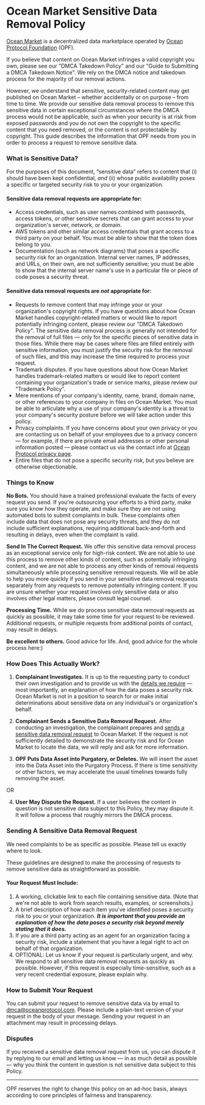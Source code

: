 # Ocean Market Sensitive Data Removal Policy

[Ocean Market](https://market.oceanprotocol.com) is a decentralized data marketplace operated by [Ocean Protocol Foundation](https://www.oceanprotocol.com) (OPF).

If you believe that content on Ocean Market infringes a valid copyright you own, please see our "DMCA Takedown Policy" and our "Guide to Submitting a DMCA Takedown Notice". We rely on the DMCA notice and takedown process for the majority of our removal actions.

However, we understand that sensitive, security-related content may get published on Ocean Market – whether accidentally or on purpose – from time to time. We provide our sensitive data removal process to remove this sensitive data in certain exceptional circumstances where the DMCA process would not be applicable, such as when your security is at risk from exposed passwords and you do not own the copyright to the specific content that you need removed, or the content is not protectable by copyright. This guide describes the information that OPF  needs from you in order to process a request to remove sensitive data.

### What is Sensitive Data?

For the purposes of this document, “sensitive data” refers to content that (i) should have been kept confidential, *and* (ii) whose public availability poses a specific or targeted security risk to you or your organization.

#### Sensitive data removal requests are appropriate for:
- Access credentials, such as user names combined with passwords, access tokens, or other sensitive secrets that can grant access to your organization's server, network, or domain.
- AWS tokens and other similar access credentials that grant access to a third party on your behalf. You must be able to show that the token does belong to you.
- Documentation (such as network diagrams) that poses a specific security risk for an organization. Internal server names, IP addresses, and URLs, on their own, are not sufficiently sensitive; you must be able to show that the internal server name's use in a particular file or piece of code poses a security threat.

#### Sensitive data removal requests are _not_ appropriate for:
-  Requests to remove content that may infringe your or your organization's copyright rights. If you have questions about how Ocean Market handles copyright-related matters or would like to report potentially infringing content, please review our "DMCA Takedown Policy". The sensitive data removal process is generally not intended for the removal of full files — only for the specific pieces of sensitive data in those files. While there may be cases where files are filled entirely with sensitive information, you must justify the security risk for the removal of such files, and this may increase the time required to process your request.
- Trademark disputes. If you have questions about how Ocean Market handles trademark-related matters or would like to report content containing your organization's trade or service marks, please review our "Trademark Policy".
- Mere mentions of your company's identity, name, brand, domain name, or other references to your company in files on Ocean Market. You must be able to articulate why a use of your company's identity is a threat to your company's security posture before we will take action under this policy.
- Privacy complaints. If you have concerns about your own privacy or you are contacting us on behalf of your employees due to a privacy concern — for example, if there are private email addresses or other personal information posted — please contact us via the contact info at [Ocean Protocol privacy page](https://oceanprotocol.com/privacy).
- Entire files that do not pose a specific security risk, but you believe are otherwise objectionable.

### Things to Know

**No Bots.** You should have a trained professional evaluate the facts of every request you send. If you're outsourcing your efforts to a third party, make sure you know how they operate, and make sure they are not using automated bots to submit complaints in bulk. These complaints often include data that does not pose any security threats, and they do not include sufficient explanations, requiring additional back-and-forth and resulting in delays, even when the complaint is valid.

**Send In The Correct Request.** We offer this sensitive data removal process as an exceptional service only for high-risk content. We are not able to use this process to remove other kinds of content, such as potentially infringing content, and we are not able to process any other kinds of removal requests simultaneously while processing sensitive removal requests. We will be able to help you more quickly if you send in your sensitive data removal requests separately from any requests to remove potentially infringing content. If you are unsure whether your request involves only sensitive data or also involves other legal matters, please consult legal counsel.

**Processing Time.** While we do process sensitive data removal requests as quickly as possible, it may take some time for your request to be reviewed. Additional requests, or multiple requests from additional points of contact, may result in delays.

**Be excellent to others.** Good advice for life. And, good advice for the whole process here:)

### How Does This Actually Work?

1. **Complainant Investigates.** It is up to the requesting party to conduct their own investigation and to provide us with the [details we require](#your-request-must-include) — most importantly, an explanation of how the data poses a security risk. Ocean Market is not in a position to search for or make initial determinations about sensitive data on any individual's or organization's behalf.

2. **Complainant Sends a Sensitive Data Removal Request.** After conducting an investigation, the complainant prepares and [sends a sensitive data removal request](#sending-a-sensitive-data-removal-request) to Ocean Market. If the request is not sufficiently detailed to demonstrate the security risk and for Ocean Market to locate the data, we will reply and ask for more information.

3. **OPF Puts Data Asset into Purgatory, or Deletes.** We will insert the asset into the Data Asset into the Purgatory Process. If there is time sensitivity or other factors, we may accelerate the usual timelines towards fully removing the asset.

  OR

4. **User May Dispute the Request.** If a user believes the content in question is not sensitive data subject to this Policy, they may dispute it. It will follow a process that roughly mirrors the DMCA process.


### Sending A Sensitive Data Removal Request

We need complaints to be as specific as possible. Please tell us exactly where to look.

These guidelines are designed to make the processing of requests to remove sensitive data as straightforward as possible.

#### Your Request Must Include:

1. A working, clickable link to each file containing sensitive data. (Note that we're not able to work from search results, examples, or screenshots.)
2. A brief description of how each item you've identified poses a security risk to you or your organization. ***It is important that you provide an explanation of how the data poses a security risk beyond merely stating that it does.***
3. If you are a third party acting as an agent for an organization facing a security risk, include a statement that you have a legal right to act on behalf of that organization.
4. OPTIONAL: Let us know if your request is particularly urgent, and why. We respond to all sensitive data removal requests as quickly as possible. However, if this request is especially time-sensitive, such as a very recent credential exposure, please explain why.

### How to Submit Your Request

You can submit your request to remove sensitive data via by email to [dmca@oceanprotocol.com](mailto:dmca@oceanprotocol.com). Please include a plain-text version of your request in the body of your message. Sending your request in an attachment may result in processing delays.

### Disputes

If you received a sensitive data removal request from us, you can dispute it by replying to our email and letting us know — in as much detail as possible — why you think the content in question is not sensitive data subject to this Policy.

----

OPF reserves the right to change this policy on an ad-hoc basis, always according to core principles of fairness and transparency.